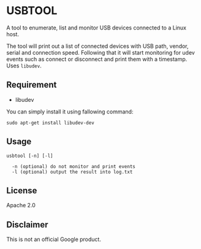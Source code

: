 USBTOOL
=======
A tool to enumerate, list and monitor USB devices connected to a Linux host.

The tool will print out a list of connected devices with USB path, vendor, serial and connection speed. Following that it will start monitoring for udev events such as connect or disconnect and print them with a timestamp. Uses `libudev`.

Requirement
-----------
* libudev

You can simply install it using fallowing command:
```
sudo apt-get install libudev-dev
```

Usage
-----

```
usbtool [-n] [-l]

  -n (optional) do not monitor and print events
  -l (optional) output the result into log.txt
```

License
-------
Apache 2.0

Disclaimer
----------
This is not an official Google product.
